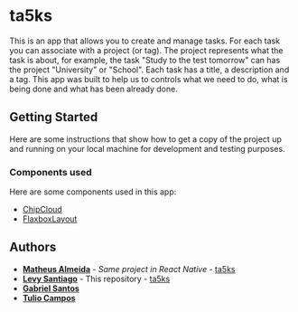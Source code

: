 # ta5ks
This is an app that allows you to create and manage tasks. For each task you can associate with a
project (or tag). The project represents what the task is about, for example, the task "Study to
the test tomorrow" can has the project "University" or "School". Each task has a title, a
description and a tag. This app was built to help us to controls what we need to do, what is being
done and what has been already done.

## Getting Started

Here are some instructions that show how to get a copy of the project up and running on your local
machine for development and testing purposes.

### Components used

Here are some components used in this app:
* [ChipCloud](https://github.com/fiskurgit/ChipCloud)
* [FlaxboxLayout](https://github.com/google/flexbox-layout)

## Authors

* [**Matheus Almeida**](https://github.com/matAlmeida) - *Same project in React Native* - [ta5ks](https://github.com/4DevsO/ta5ks)
* [**Levy Santiago**](https://github.com/Levysantiago) - This repository - [ta5ks](https://github.com/Levysantiago/ta5ks)
* [**Gabriel Santos**](https://github.com/chr0m1ng)
* [**Tulio Campos**](https://github.com/TulioCs)

<!-- ## Acknowledgments

* Hat tip to anyone whose code was used
* Inspiration
* etc -->

